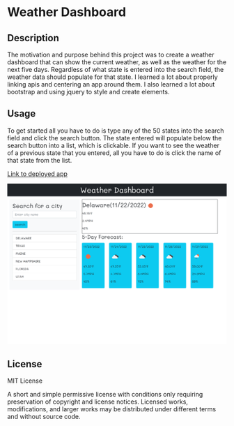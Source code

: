 # Weather Dashboard

## Description

The motivation and purpose behind this project was to create a weather dashboard that can show the current weather, as well as the weather for the next five days. Regardless of what state is entered into the search field, the weather data should populate for that state. I learned a lot about properly linking apis and centering an app around them. I also learned a lot about bootstrap and using jquery to style and create elements.

## Usage

To get started all you have to do is type any of the 50 states into the search field and click the search button. The state entered will populate below the search button into a list, which is clickable. If you want to see the weather of a previous state that you entered, all you have to do is click the name of that state from the list.

[Link to deployed app]()

![screenshot of application](./assets/app-screenshot.png)

## License

MIT License

A short and simple permissive license with conditions only requiring preservation of copyright and license notices. Licensed works, modifications, and larger works may be distributed under different terms and without source code.